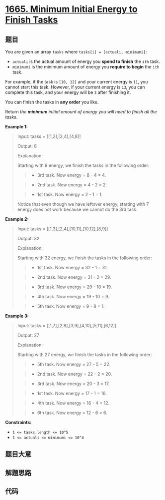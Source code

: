 # [1665. Minimum Initial Energy to Finish Tasks](https://leetcode.com/problems/minimum-initial-energy-to-finish-tasks/)

## 题目

You are given an array `tasks` where `tasks[i] = [actuali, minimumi]`:

- `actuali` is the actual amount of energy you **spend to finish** the `ith` task.
- `minimumi` is the minimum amount of energy you **require to begin** the `ith` task.

For example, if the task is `[10, 12]` and your current energy is `11`, you
cannot start this task. However, if your current energy is `13`, you can
complete this task, and your energy will be `3` after finishing it.

You can finish the tasks in **any order** you like.

Return _the **minimum** initial amount of energy you will need_ _to finish all
the tasks_.

**Example 1:**

> Input: tasks = [[1,2],[2,4],[4,8]]
>
> Output: 8
>
> Explanation:
>
> Starting with 8 energy, we finish the tasks in the following order:
>
> > - 3rd task. Now energy = 8 - 4 = 4.
>
> > - 2nd task. Now energy = 4 - 2 = 2.
>
> > - 1st task. Now energy = 2 - 1 = 1.
>
> Notice that even though we have leftover energy, starting with 7 energy does not work because we cannot do the 3rd task.

**Example 2:**

> Input: tasks = [[1,3],[2,4],[10,11],[10,12],[8,9]]
>
> Output: 32
>
> Explanation:
>
> Starting with 32 energy, we finish the tasks in the following order:
>
> > - 1st task. Now energy = 32 - 1 = 31.
>
> > - 2nd task. Now energy = 31 - 2 = 29.
>
> > - 3rd task. Now energy = 29 - 10 = 19.
>
> > - 4th task. Now energy = 19 - 10 = 9.
>
> > - 5th task. Now energy = 9 - 8 = 1.

**Example 3:**

> Input: tasks = [[1,7],[2,8],[3,9],[4,10],[5,11],[6,12]]
>
> Output: 27
>
> Explanation:
>
> Starting with 27 energy, we finish the tasks in the following order:
>
> > - 5th task. Now energy = 27 - 5 = 22.
>
> > - 2nd task. Now energy = 22 - 2 = 20.
>
> > - 3rd task. Now energy = 20 - 3 = 17.
>
> > - 1st task. Now energy = 17 - 1 = 16.
>
> > - 4th task. Now energy = 16 - 4 = 12.
>
> > - 6th task. Now energy = 12 - 6 = 6.

**Constraints:**

- `1 <= tasks.length <= 10^5`
- `1 <= actual​i <= minimumi <= 10^4`

## 题目大意

## 解题思路

## 代码

```javascript

```
